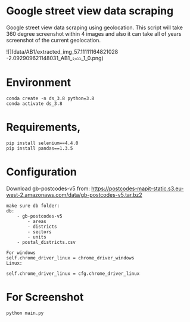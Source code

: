 # Google street view data scraping
Google street view data scraping using geolocation. This script will take 360 degree screenshot within 4 images and also it can take all of years screenshot of the current geolocation.

![](data/AB1/extracted_img_57.11111164821028 -2.092909621148031_AB1_২০১১_1_0.png)

# Environment

```
conda create -n ds_3.8 python=3.8
conda activate ds_3.8
```
# Requirements,

```
pip install selenium==4.4.0
pip install pandas==1.3.5 

```

# Configuration

Download gb-postcodes-v5 from:
https://postcodes-mapit-static.s3.eu-west-2.amazonaws.com/data/gb-postcodes-v5.tar.bz2

```
make sure db folder:
db:
    - gb-postcodes-v5
        - areas
        - districts
        - sectors
        - units
    - postal_districts.csv

For windows
self.chrome_driver_linux = chrome_driver_windows
Linux:

self.chrome_driver_linux = cfg.chrome_driver_linux

```

# For Screenshot

```
python main.py
```




